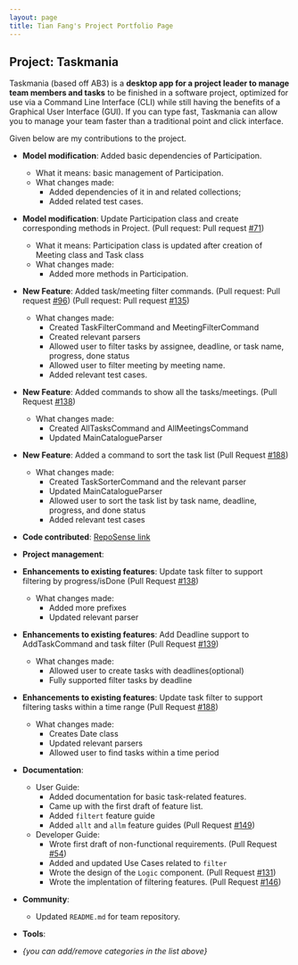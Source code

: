```yaml
---
layout: page
title: Tian Fang's Project Portfolio Page
---
```


## Project: Taskmania

Taskmania (based off AB3) is a **desktop app for a project leader to manage team members and tasks** to be finished in a
 software project, optimized for use via a Command Line Interface (CLI) while still having the benefits of a 
 Graphical User Interface (GUI). If you can type fast, Taskmania can allow you to manage your team faster than 
 a traditional point and click interface.

Given below are my contributions to the project.

* **Model modification**: Added basic dependencies of Participation.
  * What it means: basic management of Participation.
  * What changes made: 
    * Added dependencies of it in and related collections;
    * Added related test cases.
* **Model modification**: Update Participation class and create corresponding methods in Project. (Pull request: Pull request [\#71](https://github.com/AY2021S1-CS2103T-W10-3/tp/pull/71))
  * What it means: Participation class is updated after creation of Meeting class and Task class
  * What changes made:
    * Added more methods in Participation.
* **New Feature**: Added task/meeting filter commands. 
    (Pull request: Pull request [\#96](https://github.com/AY2021S1-CS2103T-W10-3/tp/pull/96))
    (Pull request: Pull request [\#135](https://github.com/AY2021S1-CS2103T-W10-3/tp/pull/135))
  * What changes made: 
    * Created TaskFilterCommand and MeetingFilterCommand
    * Created relevant parsers
    * Allowed user to filter tasks by assignee, deadline, or task name, progress, done status
    * Allowed user to filter meeting by meeting name.
    * Added relevant test cases.
* **New Feature**: Added commands to show all the tasks/meetings.
    (Pull Request [\#138](https://github.com/AY2021S1-CS2103T-W10-3/tp/pull/138))
  * What changes made: 
    * Created AllTasksCommand and AllMeetingsCommand
    * Updated MainCatalogueParser
* **New Feature**: Added a command to sort the task list
    (Pull Request [\#188](https://github.com/AY2021S1-CS2103T-W10-3/tp/pull/188))
  * What changes made: 
    * Created TaskSorterCommand and the relevant parser
    * Updated MainCatalogueParser
    * Allowed user to sort the task list by task name, deadline, progress, and done status
    * Added relevant test cases
    
* **Code contributed**: [RepoSense link](https://nus-cs2103-ay2021s1.github.io/tp-dashboard/#breakdown=true&search=&sort=groupTitle&sortWithin=title&since=2020-08-14&timeframe=commit&mergegroup=&groupSelect=groupByRepos&checkedFileTypes=docs~functional-code~test-code~other&tabOpen=true&tabType=authorship&zFR=false&tabAuthor=T-Fang&tabRepo=AY2021S1-CS2103T-W10-3%2Ftp%5Bmaster%5D&authorshipIsMergeGroup=false&authorshipFileTypes=docs~functional-code~test-code)
* **Project management**:
* **Enhancements to existing features**: Update task filter to support filtering by progress/isDone 
    (Pull Request [\#138](https://github.com/AY2021S1-CS2103T-W10-3/tp/pull/138))
    * What changes made: 
        * Added more prefixes
        * Updated relevant parser
* **Enhancements to existing features**: Add Deadline support to AddTaskCommand and task filter
    (Pull Request [\#139](https://github.com/AY2021S1-CS2103T-W10-3/tp/pull/139))
    * What changes made: 
        * Allowed user to create tasks with deadlines(optional)
        * Fully supported filter tasks by deadline
* **Enhancements to existing features**: Update task filter to support filtering tasks within a time range 
    (Pull Request [\#188](https://github.com/AY2021S1-CS2103T-W10-3/tp/pull/188))
    * What changes made: 
        * Creates Date class
        * Updated relevant parsers
        * Allowed user to find tasks within a time period


* **Documentation**:
  * User Guide:
    * Added documentation for basic task-related features.
    * Came up with the first draft of feature list.
    * Added `filtert` feature guide
    * Added `allt` and `allm` feature guides (Pull Request [\#149](https://github.com/AY2021S1-CS2103T-W10-3/tp/pull/149))
  * Developer Guide:
    * Wrote first draft of non-functional requirements. (Pull Request [\#54](https://github.com/AY2021S1-CS2103T-W10-3/tp/pull/54))
    * Added and updated Use Cases related to `filter`
    * Wrote the design of the `Logic` component. (Pull Request [\#131](https://github.com/AY2021S1-CS2103T-W10-3/tp/pull/131))
    * Wrote the implentation of filtering features. (Pull Request [\#146](https://github.com/AY2021S1-CS2103T-W10-3/tp/pull/146))
* **Community**:
  * Updated `README.md` for team repository.
* **Tools**:
* _{you can add/remove categories in the list above}_

